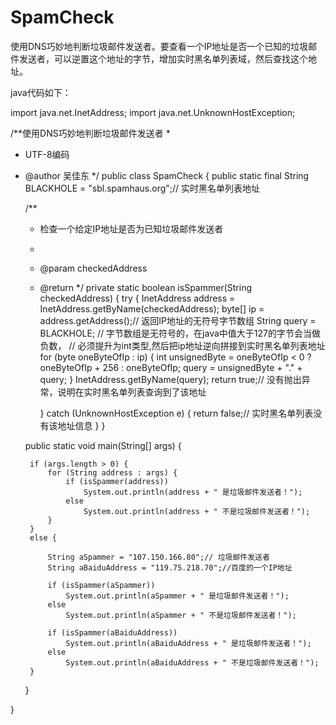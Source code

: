 # SpamCheck
使用DNS巧妙地判断垃圾邮件发送者。要查看一个IP地址是否一个已知的垃圾邮件发送者，可以逆置这个地址的字节，增加实时黑名单列表域，然后查找这个地址。

java代码如下：

import java.net.InetAddress;
import java.net.UnknownHostException;

/**使用DNS巧妙地判断垃圾邮件发送者
 * 
 * UTF-8编码
 * @author 吴佳东
 */
public class SpamCheck {
	public static final String BLACKHOLE = "sbl.spamhaus.org";// 实时黑名单列表地址

	/**
	 * 检查一个给定IP地址是否为已知垃圾邮件发送者
	 * 
	 * @param checkedAddress
	 * @return
	 */
	private static boolean isSpammer(String checkedAddress) {
		try {
			InetAddress address = InetAddress.getByName(checkedAddress);
			byte[] ip = address.getAddress();// 返回IP地址的无符号字节数组
			String query = BLACKHOLE;
			// 字节数组是无符号的，在java中值大于127的字节会当做负数，
			// 必须提升为int类型,然后把ip地址逆向拼接到实时黑名单列表地址
			for (byte oneByteOfIp : ip) {
				int unsignedByte = oneByteOfIp < 0 ? oneByteOfIp + 256 : oneByteOfIp;
				query = unsignedByte + "." + query;
			}
			InetAddress.getByName(query);
			return true;// 没有抛出异常，说明在实时黑名单列表查询到了该地址

		} catch (UnknownHostException e) {
			return false;// 实时黑名单列表没有该地址信息
		}
	}

	public static void main(String[] args) {

		if (args.length > 0) {
			for (String address : args) {
				if (isSpammer(address))
					System.out.println(address + " 是垃圾邮件发送者！");
				else
					System.out.println(address + " 不是垃圾邮件发送者！");
			}
		} 
		else {

			String aSpammer = "107.150.166.80";// 垃圾邮件发送者
			String aBaiduAddress = "119.75.218.70";//百度的一个IP地址

			if (isSpammer(aSpammer))
				System.out.println(aSpammer + " 是垃圾邮件发送者！");
			else
				System.out.println(aSpammer + " 不是垃圾邮件发送者！");

			if (isSpammer(aBaiduAddress))
				System.out.println(aBaiduAddress + " 是垃圾邮件发送者！");
			else
				System.out.println(aBaiduAddress + " 不是垃圾邮件发送者！");
		}

	}

}

